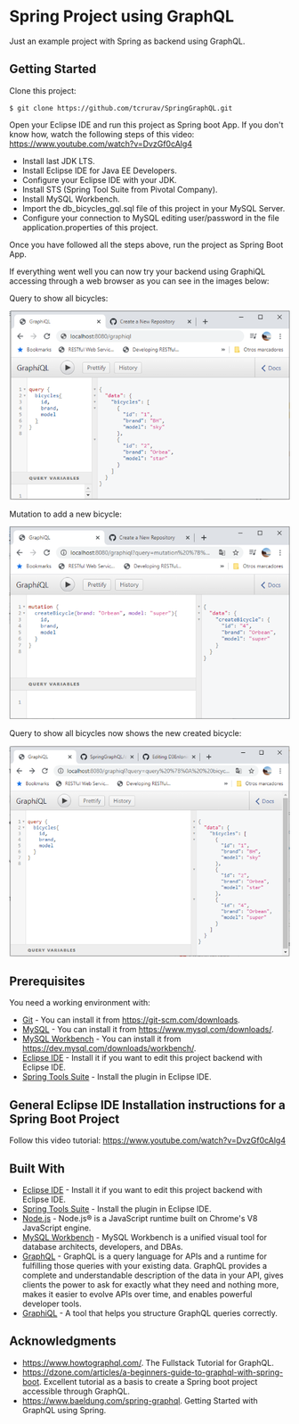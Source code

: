# Spring Project using GraphQL

Just an example project with Spring as backend using GraphQL.

## Getting Started

Clone this project:

```
$ git clone https://github.com/tcrurav/SpringGraphQL.git
```

Open your Eclipse IDE and run this project as Spring boot App. If you don't know how, watch the following steps of this video: https://www.youtube.com/watch?v=DvzGf0cAlg4
* Install last JDK LTS.
* Install Eclipse IDE for Java EE Developers.
* Configure your Eclipse IDE with your JDK.
* Install STS (Spring Tool Suite from Pivotal Company).
* Install MySQL Workbench.
* Import the db_bicycles_gql.sql file of this project in your MySQL Server.
* Configure your connection to MySQL editing user/password in the file application.properties of this project.

Once you have followed all the steps above, run the project as Spring Boot App.

If everything went well you can now try your backend using GraphiQL accessing through a web browser as you can see in the images below:

Query to show all bicycles:

![alt text](https://github.com/tcrurav/SpringGraphQL/blob/master/screenshots/screenshot-query.png)

Mutation to add a new bicycle:

![alt text](https://github.com/tcrurav/SpringGraphQL/blob/master/screenshots/screenshot-mutation.png)

Query to show all bicycles now shows the new created bicycle:

![alt text](https://github.com/tcrurav/SpringGraphQL/blob/master/screenshots/screenshot-last_query.png)

## Prerequisites

You need a working environment with:
* [Git](https://git-scm.com) - You can install it from https://git-scm.com/downloads.
* [MySQL](https://www.mysql.com) - You can install it from https://www.mysql.com/downloads/.
* [MySQL Workbench](https://www.mysql.com/products/workbench/) - You can install it from https://dev.mysql.com/downloads/workbench/.
* [Eclipse IDE](https://www.eclipse.org/) - Install it if you want to edit this project backend with Eclipse IDE.
* [Spring Tools Suite](https://spring.io/tools) - Install the plugin in Eclipse IDE.


## General Eclipse IDE Installation instructions for a Spring Boot Project

Follow this video tutorial: https://www.youtube.com/watch?v=DvzGf0cAlg4

## Built With

* [Eclipse IDE](https://www.eclipse.org/) - Install it if you want to edit this project backend with Eclipse IDE.
* [Spring Tools Suite](https://spring.io/tools) - Install the plugin in Eclipse IDE.
* [Node.js](https://nodejs.org/) - Node.js® is a JavaScript runtime built on Chrome's V8 JavaScript engine.
* [MySQL Workbench](https://www.mysql.com/products/workbench/) - MySQL Workbench is a unified visual tool for database architects, developers, and DBAs.
* [GraphQL](https://graphql.org/) - GraphQL is a query language for APIs and a runtime for fulfilling those queries with your existing data. GraphQL provides a complete and understandable description of the data in your API, gives clients the power to ask for exactly what they need and nothing more, makes it easier to evolve APIs over time, and enables powerful developer tools.
* [GraphiQL](https://github.com/graphql/graphiql) - A tool that helps you structure GraphQL queries correctly.


## Acknowledgments

* https://www.howtographql.com/. The Fullstack Tutorial for GraphQL.
* https://dzone.com/articles/a-beginners-guide-to-graphql-with-spring-boot. Excellent tutorial as a basis to create a Spring boot project accessible through GraphQL.
* https://www.baeldung.com/spring-graphql. Getting Started with GraphQL using Spring.